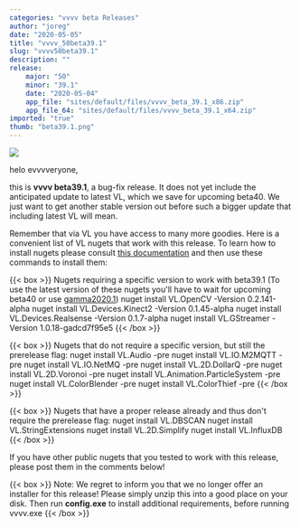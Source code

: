 ```yaml
---
categories: "vvvv beta Releases"
author: "joreg"
date: "2020-05-05"
title: "vvvv_50beta39.1"
slug: "vvvv50beta39.1"
description: ""
release: 
    major: "50"
    minor: "39.1"
    date: "2020-05-04"
    app_file: "sites/default/files/vvvv_beta_39.1_x86.zip"
    app_file_64: "sites/default/files/vvvv_beta_39.1_x64.zip"
imported: "true"
thumb: "beta39.1.png"
---
```



![](beta39.1.png)

helo evvvveryone,

this is **vvvv beta39.1**, a bug-fix release. It does not yet include the anticipated update to latest VL, which we save for upcoming beta40. We just want to get another stable version out before such a bigger update that including latest VL will mean. 

Remember that via VL you have access to many more goodies. Here is a convenient list of VL nugets that work with this release. To learn how to install nugets please consult [this documentation](https://vvvv.gitbooks.io/the-gray-book/content/en/reference/libraries/dependencies.html#_manage_nugets) and then use these commands to install them:

{{< box >}}
Nugets requiring a specific version to work with beta39.1
(To use the latest version of these nugets you'll have to wait for upcoming beta40 or use [gamma2020.1](http://visualprogramming.net))
 nuget install VL.OpenCV -Version 0.2.141-alpha
 nuget install VL.Devices.Kinect2 -Version 0.1.45-alpha
 nuget install VL.Devices.Realsense -Version 0.1.7-alpha
 nuget install VL.GStreamer -Version 1.0.18-gadcd7f95e5
{{< /box >}}

{{< box >}}
Nugets that do not require a specific version, but still the prerelease flag:
 nuget install VL.Audio -pre
 nuget install VL.IO.M2MQTT -pre
 nuget install VL.IO.NetMQ -pre
 nuget install VL.2D.DollarQ -pre
 nuget install VL.2D.Voronoi -pre
 nuget install VL.Animation.ParticleSystem -pre
 nuget install VL.ColorBlender -pre
 nuget install VL.ColorThief -pre
{{< /box >}}

{{< box >}}
Nugets that have a proper release already and thus don't require the prerelease flag:
 nuget install VL.DBSCAN
 nuget install VL.StringExtensions
 nuget install VL.2D.Simplify
 nuget install VL.InfluxDB
{{< /box >}}

If you have other public nugets that you tested to work with this release, please post them in the comments below!

{{< box >}}
Note:
We regret to inform you that we no longer offer an installer for this release! Please simply unzip this into a good place on your disk. Then run **config.exe** to install additional requirements, before running vvvv.exe
{{< /box >}}